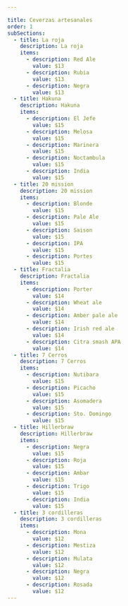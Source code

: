```yaml
---

title: Ceverzas artesanales
order: 1
subSections:
  - title: La roja
    description: La roja
    items:
      - description: Red Ale
        value: $13
      - description: Rubia
        value: $13
      - description: Negra
        value: $13
  - title: Hakuna
    description: Hakuna
    items:
      - description: El Jefe
        value: $15
      - description: Melosa
        value: $15
      - description: Marinera
        value: $15
      - description: Noctambula
        value: $15
      - description: India
        value: $15
  - title: 20 mission
    description: 20 mission
    items:
      - description: Blonde
        value: $15
      - description: Pale Ale
        value: $15
      - description: Saison
        value: $15
      - description: IPA
        value: $15
      - description: Portes
        value: $15
  - title: Fractalia
    description: Fractalia
    items:
      - description: Porter
        value: $14
      - description: Wheat ale
        value: $14
      - description: Amber pale ale
        value: $14
      - description: Irish red ale
        value: $14
      - description: Citra smash APA
        value: $14
  - title: 7 Cerros
    description: 7 Cerros
    items:
      - description: Nutibara
        value: $15
      - description: Picacho
        value: $15
      - description: Asomadera
        value: $15
      - description: Sto. Domingo
        value: $15
  - title: Hillerbraw
    description: Hillerbraw
    items:
      - description: Negra
        value: $15
      - description: Roja
        value: $15
      - description: Ambar
        value: $15
      - description: Trigo
        value: $15
      - description: India
        value: $15
  - title: 3 cordilleras
    description: 3 cordilleras
    items:
      - description: Mona
        value: $12
      - description: Mestiza
        value: $12
      - description: Mulata
        value: $12
      - description: Negra
        value: $12
      - description: Rosada
        value: $12
---
```


